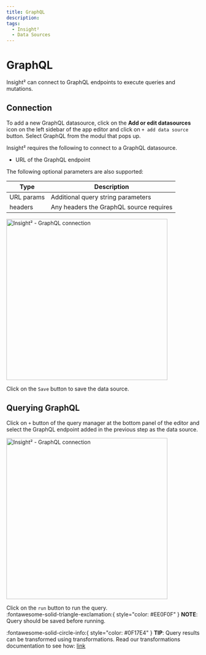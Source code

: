 ```yaml
---
title: GraphQL
description: 
tags:
  - Insight²
  - Data Sources
---
```


# GraphQL


Insight² can connect to GraphQL endpoints to execute queries and mutations.

## Connection

To add a new GraphQL datasource, click on the **Add or edit datasources** icon on the left sidebar of the app editor and click on `+ add data source` button. Select GraphQL from the modul that pops up.

Insight² requires the following to connect to a GraphQL datasource.

- URL of the GraphQL endpoint

The following optional parameters are also supported:

   | Type         | Description |
   | -----------  | ----------- |
   | URL params   | Additional query string parameters|
   | headers      | Any headers the GraphQL source requires|



<img class="screenshot-full" src="/_images/insight2/datasource-reference/graphql/add-source.gif" alt="Insight² - GraphQL connection" height="420"/>

Click on the `Save` button to save the data source.

## Querying GraphQL
Click on `+` button of the query manager at the bottom panel of the editor and select the GraphQL endpoint added in the previous step as the data source.

<img class="screenshot-full" src="/_images/insight2/datasource-reference/graphql-query.png" alt="Insight² - GraphQL connection" height="420"/>

Click on the `run` button to run the query.<br>
:fontawesome-solid-triangle-exclamation:{ style="color: #EE0F0F" } **NOTE**: Query should be saved before running.

:fontawesome-solid-circle-info:{ style="color: #0F17E4" } **TIP**:
Query results can be transformed using transformations. Read our transformations documentation to see how: [link](/insight2/tutorial/transformations/)
